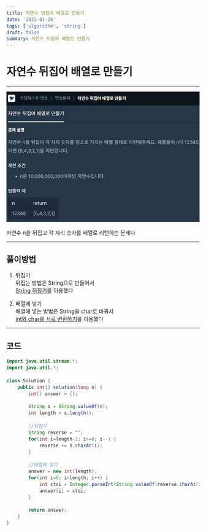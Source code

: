 ```yaml
---
title: 자연수 뒤집어 배열로 만들기
date: '2022-01-26'
tags: ['algorithm', 'string']
draft: false
summary: 자연수 뒤집어 배열로 만들기
---
```


# 자연수 뒤집어 배열로 만들기

---

![문제](../../../../public/static/images/md-images/f83dbbf81942e45e4a4e2dd21b5393df637149ff1d9c45b9c59d2b333db81039.png)

자연수 n을 뒤집고 각 자리 숫자를 배열로 리턴하는 문제다

---

## 풀이방법

1. 뒤집기  
   뒤집는 방법은 String으로 만들어서  
   [String 뒤집기](https://github.com/abhidhamma-java/TIL/blob/main/algorithm/유형/문자열/String_뒤집기.md)를 이용했다

2. 배열에 넣기  
   배열에 넣는 방법은 String을 char로 바꿔서  
   [int와 char를 서로 변환하기](https://github.com/abhidhamma-java/TIL/blob/main/algorithm/유형/문자열/int와_char를_서로_변환하기.md)를 이용했다

---

## 코드

```java
import java.util.stream.*;
import java.util.*;

class Solution {
    public int[] solution(long n) {
        int[] answer = {};

        String s = String.valueOf(n);
        int length = s.length();

        //뒤집기
        String reverse = "";
        for(int i=length-1; i>=0; i--) {
            reverse += s.charAt(i);
        }

        //배열에 넣기
        answer = new int[length];
        for(int i=0; i<length; i++) {
            int ctoi = Integer.parseInt(String.valueOf(reverse.charAt(i)));
            answer[i] = ctoi;
        }

        return answer;
    }
}
```
